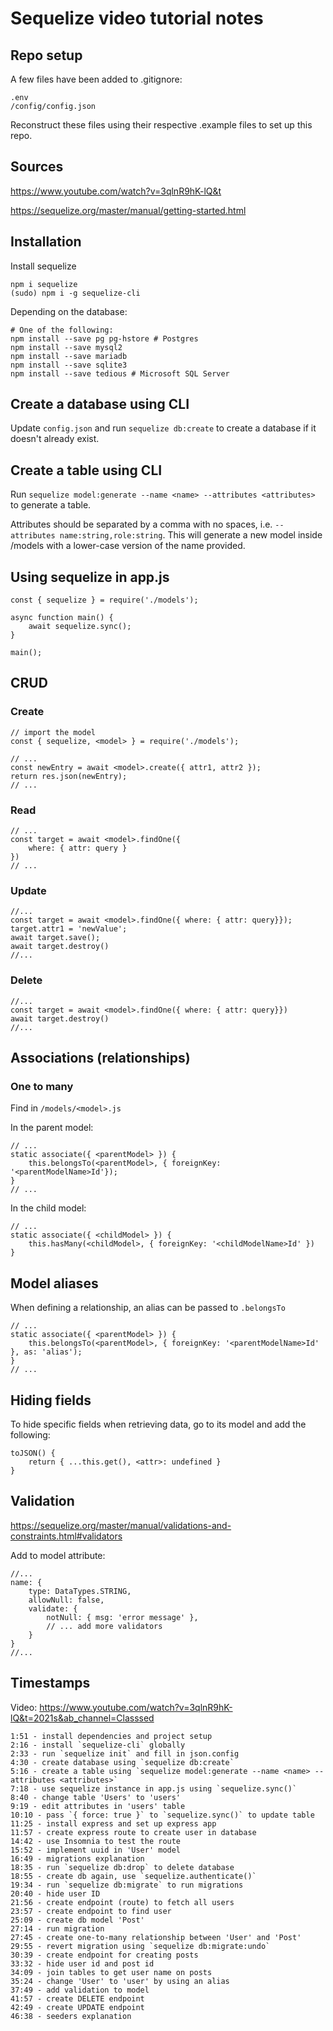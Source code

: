 # Sequelize video tutorial notes

## Repo setup

A few files have been added to .gitignore:

```
.env
/config/config.json
```

Reconstruct these files using their respective .example files to set up this repo.

## Sources

https://www.youtube.com/watch?v=3qlnR9hK-lQ&t

https://sequelize.org/master/manual/getting-started.html

## Installation

Install sequelize

```
npm i sequelize
(sudo) npm i -g sequelize-cli
```

Depending on the database:

```
# One of the following:
npm install --save pg pg-hstore # Postgres
npm install --save mysql2
npm install --save mariadb
npm install --save sqlite3
npm install --save tedious # Microsoft SQL Server
```

## Create a database using CLI

Update `config.json` and run `sequelize db:create` to create a database if it doesn't already exist.

## Create a table using CLI

Run `sequelize model:generate --name <name> --attributes <attributes>` to generate a table.

Attributes should be separated by a comma with no spaces, i.e. `--attributes name:string,role:string`. This will generate a new model inside /models with a lower-case version of the name provided.

## Using sequelize in app.js

```
const { sequelize } = require('./models');

async function main() {
    await sequelize.sync();
}

main();
```

## CRUD

### Create

```
// import the model
const { sequelize, <model> } = require('./models');

// ...
const newEntry = await <model>.create({ attr1, attr2 });
return res.json(newEntry);
// ...
```

### Read

```
// ...
const target = await <model>.findOne({
    where: { attr: query }
})
// ...

```

### Update

```
//...
const target = await <model>.findOne({ where: { attr: query}});
target.attr1 = 'newValue';
await target.save();
await target.destroy()
//...
```

### Delete

```
//...
const target = await <model>.findOne({ where: { attr: query}})
await target.destroy()
//...
```

## Associations (relationships)

### One to many

Find in `/models/<model>.js`

In the parent model:

```
// ...
static associate({ <parentModel> }) {
    this.belongsTo(<parentModel>, { foreignKey: '<parentModelName>Id'});
}
// ...
```

In the child model:

```
// ...
static associate({ <childModel> }) {
    this.hasMany(<childModel>, { foreignKey: '<childModelName>Id' })
}
```

## Model aliases

When defining a relationship, an alias can be passed to `.belongsTo`

```
// ...
static associate({ <parentModel> }) {
    this.belongsTo(<parentModel>, { foreignKey: '<parentModelName>Id' }, as: 'alias');
}
// ...
```

## Hiding fields

To hide specific fields when retrieving data, go to its model and add the following:

```
toJSON() {
    return { ...this.get(), <attr>: undefined }
}
```

## Validation

https://sequelize.org/master/manual/validations-and-constraints.html#validators

Add to model attribute:

```
//...
name: {
    type: DataTypes.STRING,
    allowNull: false,
    validate: {
        notNull: { msg: 'error message' },
        // ... add more validators
    }
}
//...
```

## Timestamps

Video: https://www.youtube.com/watch?v=3qlnR9hK-lQ&t=2021s&ab_channel=Classsed

```
1:51 - install dependencies and project setup
2:16 - install `sequelize-cli` globally
2:33 - run `sequelize init` and fill in json.config
4:30 - create database using `sequelize db:create`
5:16 - create a table using `sequelize model:generate --name <name> --attributes <attributes>`
7:18 - use sequelize instance in app.js using `sequelize.sync()`
8:40 - change table 'Users' to 'users'
9:19 - edit attributes in 'users' table
10:10 - pass `{ force: true }` to `sequelize.sync()` to update table
11:25 - install express and set up express app
11:57 - create express route to create user in database
14:42 - use Insomnia to test the route
15:52 - implement uuid in 'User' model
16:49 - migrations explanation
18:35 - run `sequelize db:drop` to delete database
18:55 - create db again, use `sequelize.authenticate()`
19:34 - run `sequelize db:migrate` to run migrations
20:40 - hide user ID
21:56 - create endpoint (route) to fetch all users
23:57 - create endpoint to find user
25:09 - create db model 'Post'
27:14 - run migration
27:45 - create one-to-many relationship between 'User' and 'Post'
29:55 - revert migration using `sequelize db:migrate:undo`
30:39 - create endpoint for creating posts
33:32 - hide user id and post id
34:09 - join tables to get user name on posts
35:24 - change 'User' to 'user' by using an alias
37:49 - add validation to model
41:57 - create DELETE endpoint
42:49 - create UPDATE endpoint
46:38 - seeders explanation
```
